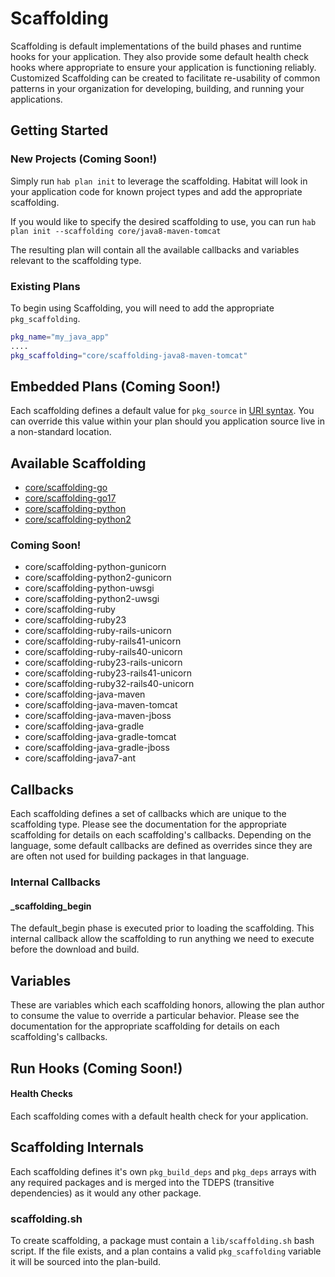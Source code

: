 # Scaffolding
Scaffolding is default implementations of the build phases and runtime hooks for your application. They also provide some default health check hooks where appropriate to ensure your application is functioning reliably. Customized Scaffolding can be created to facilitate re-usability of common patterns in your organization for developing, building, and running your applications.

## Getting Started
### New Projects (Coming Soon!)

Simply run `hab plan init` to leverage the scaffolding. Habitat will look in your application code for known project types and add the appropriate scaffolding.

If you would like to specify the desired scaffolding to use, you can run `hab plan init --scaffolding core/java8-maven-tomcat`

The resulting plan will contain all the available callbacks and variables relevant to the scaffolding type.

### Existing Plans

To begin using Scaffolding, you will need to add the appropriate `pkg_scaffolding`.

```bash
pkg_name="my_java_app"
....
pkg_scaffolding="core/scaffolding-java8-maven-tomcat"
```

## Embedded Plans (Coming Soon!)
Each scaffolding defines a default value for `pkg_source` in [URI syntax](https://tools.ietf.org/html/rfc3986). You can override this value within your plan should you application source live in a non-standard location.


## Available Scaffolding

* [core/scaffolding-go](https://github.com/habitat-sh/core-plans/tree/master/scaffolding-go)
* [core/scaffolding-go17](https://github.com/habitat-sh/core-plans/tree/master/scaffolding-go17)
* [core/scaffolding-python](https://github.com/habitat-sh/core-plans/tree/master/scaffolding-python)
* [core/scaffolding-python2](https://github.com/habitat-sh/core-plans/tree/master/scaffolding-python2)
### Coming Soon!
* core/scaffolding-python-gunicorn
* core/scaffolding-python2-gunicorn
* core/scaffolding-python-uwsgi
* core/scaffolding-python2-uwsgi
* core/scaffolding-ruby
* core/scaffolding-ruby23
* core/scaffolding-ruby-rails-unicorn
* core/scaffolding-ruby-rails41-unicorn
* core/scaffolding-ruby-rails40-unicorn
* core/scaffolding-ruby23-rails-unicorn
* core/scaffolding-ruby23-rails41-unicorn
* core/scaffolding-ruby32-rails40-unicorn
* core/scaffolding-java-maven
* core/scaffolding-java-maven-tomcat
* core/scaffolding-java-maven-jboss
* core/scaffolding-java-gradle
* core/scaffolding-java-gradle-tomcat
* core/scaffolding-java-gradle-jboss
* core/scaffolding-java7-ant

## Callbacks
Each scaffolding defines a set of callbacks which are unique to the scaffolding type. Please see the documentation for the appropriate scaffolding for details on each scaffolding's callbacks. Depending on the language, some default callbacks are defined as overrides since they are are often not used for building packages in that language.

### Internal Callbacks
#### _scaffolding_begin
The default_begin phase is executed prior to loading the scaffolding. This internal callback allow the scaffolding to run anything we need to execute before the download and build. 

## Variables
These are variables which each scaffolding honors, allowing the plan author to consume the value to override a particular behavior.  Please see the documentation for the appropriate scaffolding for details on each scaffolding's callbacks. 

## Run Hooks (Coming Soon!)
#### Health Checks
Each scaffolding comes with a default health check for your application.

## Scaffolding Internals
Each scaffolding defines it's own `pkg_build_deps` and `pkg_deps` arrays with any required packages and is merged into the TDEPS (transitive dependencies) as it would any other package.

### scaffolding.sh
To create scaffolding, a package must contain a `lib/scaffolding.sh` bash script. If the file exists, and a plan contains a valid `pkg_scaffolding` variable it will be sourced into the plan-build.
